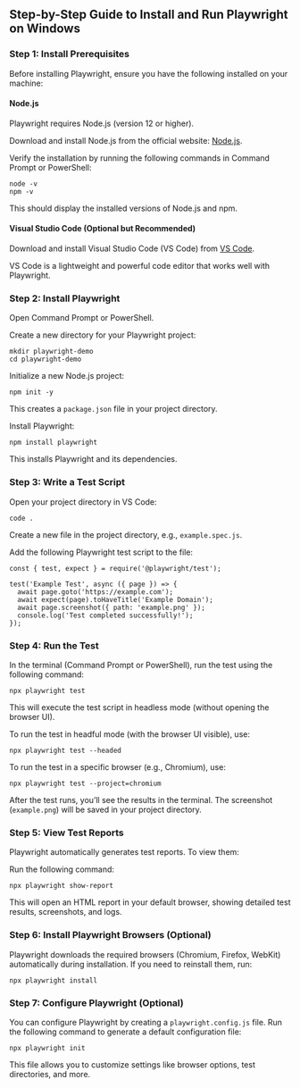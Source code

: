## Step-by-Step Guide to Install and Run Playwright on Windows

### Step 1: Install Prerequisites
Before installing Playwright, ensure you have the following installed on your machine:

#### Node.js
Playwright requires Node.js (version 12 or higher).

Download and install Node.js from the official website: [Node.js](https://nodejs.org).

Verify the installation by running the following commands in Command Prompt or PowerShell:

```
node -v
npm -v
```

This should display the installed versions of Node.js and npm.

#### Visual Studio Code (Optional but Recommended)
Download and install Visual Studio Code (VS Code) from [VS Code](https://code.visualstudio.com).

VS Code is a lightweight and powerful code editor that works well with Playwright.

### Step 2: Install Playwright
Open Command Prompt or PowerShell.

Create a new directory for your Playwright project:

```
mkdir playwright-demo
cd playwright-demo
```

Initialize a new Node.js project:

```
npm init -y
```

This creates a `package.json` file in your project directory.

Install Playwright:

```
npm install playwright
```

This installs Playwright and its dependencies.

### Step 3: Write a Test Script
Open your project directory in VS Code:

```
code .
```

Create a new file in the project directory, e.g., `example.spec.js`.

Add the following Playwright test script to the file:

```
const { test, expect } = require('@playwright/test');

test('Example Test', async ({ page }) => {
  await page.goto('https://example.com');
  await expect(page).toHaveTitle('Example Domain');
  await page.screenshot({ path: 'example.png' });
  console.log('Test completed successfully!');
});
```

### Step 4: Run the Test
In the terminal (Command Prompt or PowerShell), run the test using the following command:

```
npx playwright test
```

This will execute the test script in headless mode (without opening the browser UI).

To run the test in headful mode (with the browser UI visible), use:

```
npx playwright test --headed
```

To run the test in a specific browser (e.g., Chromium), use:

```
npx playwright test --project=chromium
```

After the test runs, you’ll see the results in the terminal. The screenshot (`example.png`) will be saved in your project directory.

### Step 5: View Test Reports
Playwright automatically generates test reports. To view them:

Run the following command:

```
npx playwright show-report
```

This will open an HTML report in your default browser, showing detailed test results, screenshots, and logs.

### Step 6: Install Playwright Browsers (Optional)
Playwright downloads the required browsers (Chromium, Firefox, WebKit) automatically during installation. If you need to reinstall them, run:

```
npx playwright install
```

### Step 7: Configure Playwright (Optional)
You can configure Playwright by creating a `playwright.config.js` file. Run the following command to generate a default configuration file:

```
npx playwright init
```

This file allows you to customize settings like browser options, test directories, and more.
